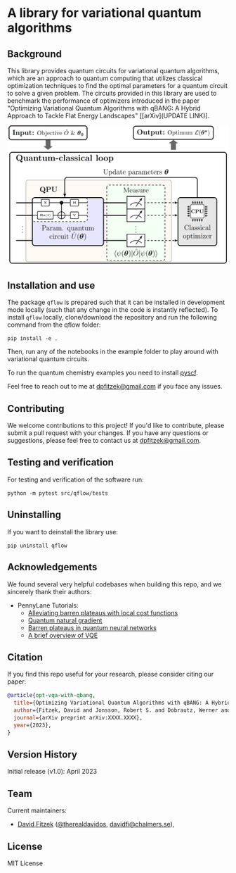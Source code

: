 # A library for variational quantum algorithms

## Background
This library provides quantum circuits for variational quantum algorithms, which are an approach to quantum computing that utilizes classical optimization techniques to find the optimal parameters for a quantum circuit to solve a given problem. The circuits provided in this library are used to benchmark the performance of optimizers introduced in the paper "Optimizing Variational Quantum Algorithms with qBANG: A Hybrid Approach to Tackle Flat Energy Landscapes" [[arXiv](UPDATE LINK)].

![VQA](resources/figures/workflow.png "VQA")

## Installation and use


The package `qflow` is prepared such that it can be installed in development mode locally (such that any change in the code is instantly reflected). To install `qflow` locally, clone/download the repository and run the following command from the qflow folder:

```
pip install -e .
```

Then, run any of the notebooks in the example folder to play around with variational quantum circuits. 

To run the quantum chemistry examples you need to install [pyscf](https://pyscf.org/). 

Feel free to reach out to me at dpfitzek@gmail.com if you face any issues.


## Contributing
We welcome contributions to this project! If you'd like to contribute, please submit a pull request with your changes. If you have any questions or suggestions, please feel free to contact us at dpfitzek@gmail.com.

## Testing and verification

For testing and verification of the software run:

```
python -m pytest src/qflow/tests
```

## Uninstalling

If you want to deinstall the library use:

```
pip uninstall qflow
```


## Acknowledgements

We found several very helpful codebases when building this repo, and we sincerely thank their authors:

+ PennyLane Tutorials:
    + [Alleviating barren plateaus with local cost functions](https://pennylane.ai/qml/demos/tutorial_local_cost_functions.html)
    + [Quantum natural gradient](https://pennylane.ai/qml/demos/tutorial_quantum_natural_gradient.html)
    + [Barren plateaus in quantum neural networks](https://pennylane.ai/qml/demos/tutorial_barren_plateaus.html)
    + [A brief overview of VQE](https://pennylane.ai/qml/demos/tutorial_vqe.html)

## Citation

If you find this repo useful for your research, please consider citing our paper:

```bibtex
@article{opt-vqa-with-qbang,
  title={Optimizing Variational Quantum Algorithms with qBANG: A Hybrid Approach to Tackle Flat Energy Landscapes},
  author={Fitzek, David and Jonsson, Robert S. and Dobrautz, Werner and Schäfer, Christian},
  journal={arXiv preprint arXiv:XXXX.XXXX},
  year={2023},
}
```

## Version History

Initial release (v1.0): April 2023

## Team

Current maintainers:

+ [David Fitzek](https://www.linkedin.com/in/david-fitzek-1851b1162/) ([@therealdavidos](https://twitter.com/therealdavidos),
  davidfi@chalmers.se),

## License

MIT License
